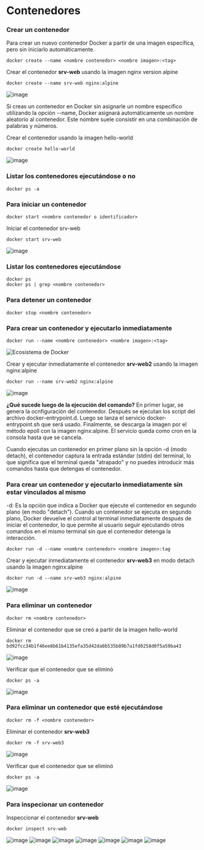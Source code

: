 # Contenedores

### Crear un contenedor
Para crear un nuevo contenedor Docker a partir de una imagen específica, pero sin iniciarlo automáticamente. 

```
docker create --name <nombre contenedor> <nombre imagen>:<tag>
```
Crear el contenedor  **srv-web** usando la imagen nginx version alpine
```
docker create --name srv-web nginx:alpine
```
![image](https://github.com/user-attachments/assets/d210cc6a-8ddc-4ad5-aea2-e2186fdf231d)

Si creas un contenedor en Docker sin asignarle un nombre específico utilizando la opción --name, Docker asignará automáticamente un nombre aleatorio al contenedor. Este nombre suele consistir en una combinación de palabras y números.  

Crear el contenedor usando la imagen hello-world
```
docker create hello-world
```
![image](https://github.com/user-attachments/assets/9c255fed-032f-4d77-a2ee-5761a2251c0c)


### Listar los contenedores ejecutándose o no

```
docker ps -a
```

### Para iniciar un contenedor

```
docker start <nombre contenedor o identificador>
```
Iniciar el contenedor srv-web
```
docker start srv-web
```
![image](https://github.com/user-attachments/assets/50007dc6-45e8-4b59-8797-d7731a5cf299)


### Listar los contenedores ejecutándose
```
docker ps 
docker ps | grep <nombre contenedor>
```

### Para detener un contenedor

```
docker stop <nombre contenedor>
```

### Para crear un contenedor y ejecutarlo inmediatamente

```
docker run --name <nombre contenedor> <nombre imagen>:<tag>
```
![Ecosistema de Docker](img/dockerRun.PNG)

Crear y ejecutar inmediatamente el contenedor **srv-web2** usando la imagen nginx:alpine
```
docker run --name srv-web2 nginx:alpine
```
![image](https://github.com/user-attachments/assets/ef2afb47-2fb3-42da-b14b-3381dac26ef7)


**¿Qué sucede luego de la ejecución del comando?**
En primer lugar, se genera la ocnfiguración del contenedor. Después se ejecutan los script del archivo docker-entrypoint.d. Luego se lanza el servicio docker-entrypoint.sh que será usado. Finalmente, se descarga la imagen por el método epoll con la imagen nginx:alpine. El servicio queda como cron en la consola hasta que se cancela. 

Cuando ejecutas un contenedor en primer plano sin la opción -d (modo detach), el contenedor captura la entrada estándar (stdin) del terminal, lo que significa que el terminal queda "atrapado" y no puedes introducir más comandos hasta que detengas el contenedor.

### Para crear un contenedor y ejecutarlo inmediatamente sin estar vinculados al mismo
-d: Es la opción que indica a Docker que ejecute el contenedor en segundo plano (en modo "detach").
Cuando un contenedor se ejecuta en segundo plano, Docker devuelve el control al terminal inmediatamente después de iniciar el contenedor, lo que permite al usuario seguir ejecutando otros comandos en el mismo terminal sin que el contenedor detenga la interacción.

```
docker run -d --name <nombre contenedor> <nombre imagen>:tag
```
Crear y ejecutar inmediatamente el contenedor **srv-web3** en modo detach usando la imagen nginx:alpine
```
docker run -d --name srv-web3 nginx:alpine
```
![image](https://github.com/user-attachments/assets/9cd5386b-2c3c-4aa3-85b6-1fdc9a10f052)


### Para eliminar un contenedor

```
docker rm <nombre contenedor>
```
Eliminar el contenedor que se creó a partir de la imagen hello-world 
```
docker rm bd92fcc34b1f46ee8b61b4135efa35d42da0b535b89b7a1fd0258d0f5a59ba43
```
![image](https://github.com/user-attachments/assets/8072c15c-8838-453c-8363-4c4aa9f65adc)

Verificar que el contenedor que se eliminó
```
docker ps -a
```
![image](https://github.com/user-attachments/assets/989bafd4-8846-4455-a87d-3643a81f6a22)

### Para eliminar un contenedor que esté ejecutándose

```
docker rm -f <nombre contenedor>
```
Eliminar el contenedor **srv-web3** 
```
docker rm -f srv-web3
```
![image](https://github.com/user-attachments/assets/a3b513de-624d-4658-9951-44b0a0aa880b)


Verificar que el contenedor que se eliminó
```
docker ps -a
```
![image](https://github.com/user-attachments/assets/cd32d233-07bd-48ef-8279-9af69be479f5)

### Para inspecionar un contenedor 

Inspeccionar el contenedor **srv-web** 
```
docker inspect srv-web
```
![image](https://github.com/user-attachments/assets/c5a5da77-a0e0-421e-a2b6-c3394c604849)
![image](https://github.com/user-attachments/assets/7fd4d6cc-68a3-4de0-b18a-a787f08a394d)
![image](https://github.com/user-attachments/assets/f3849465-12fb-429f-956b-1440daa1ca39)
![image](https://github.com/user-attachments/assets/beaf4cad-48f3-496d-891b-b5210a87d3b8)
![image](https://github.com/user-attachments/assets/7ef876d2-8ba4-403c-b1d5-8228c5a4a9f2)
![image](https://github.com/user-attachments/assets/50d7402a-0caa-4477-b32e-0d99b28fc91a)
![image](https://github.com/user-attachments/assets/fa6090df-5a50-42a0-a296-ac013a38b4ea)
